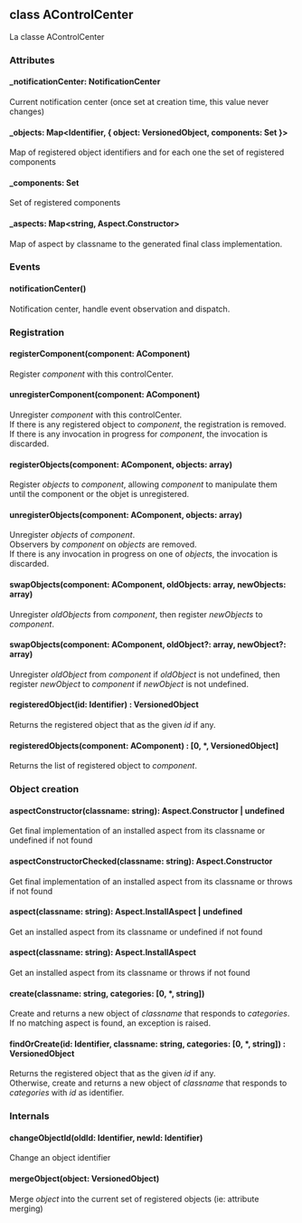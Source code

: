 ## class AControlCenter

La classe AControlCenter

### Attributes

#### _notificationCenter: NotificationCenter
Current notification center (once set at creation time, this value never changes)

#### _objects: Map<Identifier, { object: VersionedObject, components: Set<AComponent> }>
Map of registered object identifiers and for each one the set of registered components

#### _components: Set<AComponent>
Set of registered components

#### _aspects: Map<string, Aspect.Constructor>
Map of aspect by classname to the generated final class implementation.

### Events

#### notificationCenter()
Notification center, handle event observation and dispatch.

### Registration

#### registerComponent(component: AComponent)
Register _component_ with this controlCenter.

#### unregisterComponent(component: AComponent)
Unregister _component_ with this controlCenter.  
If there is any registered object to _component_, the registration is removed.  
If there is any invocation in progress for _component_, the invocation is discarded.

#### registerObjects(component: AComponent, objects: array)
Register _objects_ to _component_, allowing _component_ to manipulate them until the component or the objet is unregistered.

#### unregisterObjects(component: AComponent, objects: array)
Unregister _objects_ of _component_.  
Observers by _component_ on _objects_ are removed.  
If there is any invocation in progress on one of _objects_, the invocation is discarded.

#### swapObjects(component: AComponent, oldObjects: array, newObjects: array)
Unregister _oldObjects_ from _component_, then register _newObjects_ to _component_.

#### swapObjects(component: AComponent, oldObject?: array, newObject?: array)
Unregister _oldObject_ from _component_ if _oldObject_ is not undefined, then register _newObject_ to _component_  if _newObject_ is not undefined.

#### registeredObject(id: Identifier) : VersionedObject
Returns the registered object that as the given _id_ if any.

#### registeredObjects(component: AComponent) : [0, *, VersionedObject]
Returns the list of registered object to _component_.

### Object creation

#### aspectConstructor(classname: string): Aspect.Constructor | undefined 
Get final implementation of an installed aspect from its classname or undefined if not found

#### aspectConstructorChecked(classname: string): Aspect.Constructor 
Get final implementation of an installed aspect from its classname or throws if not found

#### aspect(classname: string): Aspect.InstallAspect | undefined 
Get an installed aspect from its classname or undefined if not found

#### aspect(classname: string): Aspect.InstallAspect 
Get an installed aspect from its classname or throws if not found

#### create(classname: string, categories: [0, *, string])
Create and returns a new object of _classname_ that responds to _categories_.  
If no matching aspect is found, an exception is raised.

#### findOrCreate(id: Identifier, classname: string, categories: [0, *, string]) : VersionedObject
Returns the registered object that as the given _id_ if any.  
Otherwise, create and returns a new object of _classname_ that responds to _categories_ with _id_ as identifier.

### Internals

#### changeObjectId(oldId: Identifier, newId: Identifier)
Change an object identifier

#### mergeObject(object: VersionedObject)
Merge _object_ into the current set of registered objects (ie: attribute merging)